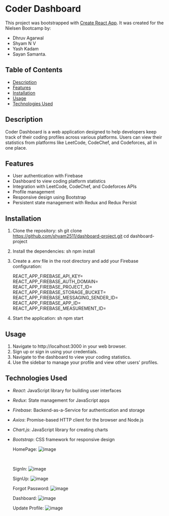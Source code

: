 # Coder Dashboard

This project was bootstrapped with [Create React App](https://github.com/facebook/create-react-app). It was created for the Nielsen Bootcamp by: 

+ Dhruv Agarwal 
+ Shyam N V
+ Yash Kadam 
+ Sayan Samanta.

## Table of Contents
- [Description](#description)
- [Features](#features)
- [Installation](#installation)
- [Usage](#usage)
- [Technologies Used](#technologies-used)

## Description
Coder Dashboard is a web application designed to help developers keep track of their coding profiles across various platforms. Users can view their statistics from platforms like LeetCode, CodeChef, and Codeforces, all in one place.

## Features
- User authentication with Firebase
- Dashboard to view coding platform statistics
- Integration with LeetCode, CodeChef, and Codeforces APIs
- Profile management
- Responsive design using Bootstrap
- Persistent state management with Redux and Redux Persist

## Installation
1. Clone the repository:
   sh
   git clone https://github.com/shyam2511/dashboard-project.git
   cd dashboard-project
   

2. Install the dependencies:
   sh
   npm install
   

3. Create a .env file in the root directory and add your Firebase configuration:
   
   REACT_APP_FIREBASE_API_KEY=<your-firebase-api-key>
   REACT_APP_FIREBASE_AUTH_DOMAIN=<your-firebase-auth-domain>
   REACT_APP_FIREBASE_PROJECT_ID=<your-firebase-project-id>
   REACT_APP_FIREBASE_STORAGE_BUCKET=<your-firebase-storage-bucket>
   REACT_APP_FIREBASE_MESSAGING_SENDER_ID=<your-firebase-messaging-sender-id>
   REACT_APP_FIREBASE_APP_ID=<your-firebase-app-id>
   REACT_APP_FIREBASE_MEASUREMENT_ID=<your-firebase-measurement-id>
   

4. Start the application:
   sh
   npm start
   

## Usage
1. Navigate to http://localhost:3000 in your web browser.
2. Sign up or sign in using your credentials.
3. Navigate to the dashboard to view your coding statistics.
4. Use the sidebar to manage your profile and view other users' profiles.

## Technologies Used
- *React*: JavaScript library for building user interfaces
- *Redux*: State management for JavaScript apps
- *Firebase*: Backend-as-a-Service for authentication and storage
- *Axios*: Promise-based HTTP client for the browser and Node.js
- *Chart.js*: JavaScript library for creating charts
- *Bootstrap*: CSS framework for responsive design

  HomePage:
  ![image](https://github.com/shyam2511/dashboard-project/assets/79778864/40694ba6-dd9d-4097-a6c9-6c156ab2f394)

  <br/>

  SignIn:
  ![image](https://github.com/shyam2511/dashboard-project/assets/79778864/74e2b259-abc6-41c2-a119-c9835a2da095)

  

  SignUp:
  ![image](https://github.com/shyam2511/dashboard-project/assets/79778864/ad7943e4-eb08-4b93-8f67-3732d3609538)

  

  Forgot Password:
  ![image](https://github.com/shyam2511/dashboard-project/assets/79778864/81fe5467-0256-4966-ae0b-cd9d5702140e)

  

  Dashboard:
  ![image](https://github.com/shyam2511/dashboard-project/assets/79778864/0b947936-437e-47d8-aa6c-121b4562ac9f)

  

  Update Profile:
  ![image](https://github.com/shyam2511/dashboard-project/assets/79778864/1139fd3c-f3ff-4887-8535-5d18d94d5d8c)



